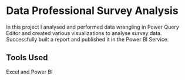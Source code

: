 # Data Professional Survey Analysis

In this project I analysed and performed data wrangling in Power Query Editor and created various visualizations to analyse survey data. Successfully built a report and published it in the Power BI Service.

## Tools Used

Excel and Power BI
